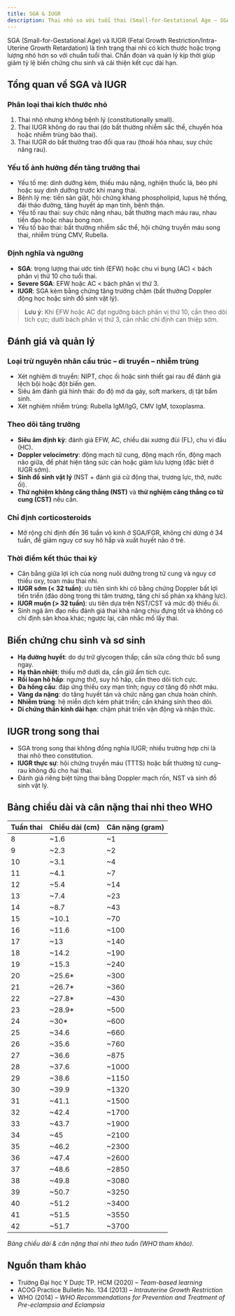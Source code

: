 ```yaml
---
title: SGA & IUGR
description: Thai nhỏ so với tuổi thai (Small-for-Gestational Age – SGA) và thai với tăng trưởng trong tử cung bị giới hạn (Fetal Growth Restriction – FGR hay Intrauterine Growth Restriction – IUGR) là hai tình trạng thường gặp và ảnh hưởng đáng kể đến sức khỏe, phát triển và tiên lượng của thai nhi trước và sau sinh.
---
```


SGA (Small-for-Gestational Age) và IUGR (Fetal Growth Restriction/Intra-Uterine Growth Retardation) là tình trạng thai nhi có kích thước hoặc trọng lượng nhỏ hơn so với chuẩn tuổi thai. Chẩn đoán và quản lý kịp thời giúp giảm tỷ lệ biến chứng chu sinh và cải thiện kết cục dài hạn.

## Tổng quan về SGA và IUGR

### Phân loại thai kích thước nhỏ

1. Thai nhỏ nhưng không bệnh lý (constitutionally small).  
2. Thai IUGR không do rau thai (do bất thường nhiễm sắc thể, chuyển hóa hoặc nhiễm trùng bào thai).  
3. Thai IUGR do bất thường trao đổi qua rau (thoái hóa nhau, suy chức năng rau).  

### Yếu tố ảnh hưởng đến tăng trưởng thai

- Yếu tố mẹ: dinh dưỡng kém, thiếu máu nặng, nghiện thuốc lá, béo phì hoặc suy dinh dưỡng trước khi mang thai.  
- Bệnh lý mẹ: tiền sản giật, hội chứng kháng phospholipid, lupus hệ thống, đái tháo đường, tăng huyết áp mạn tính, bệnh thận.  
- Yếu tố rau thai: suy chức năng nhau, bất thường mạch máu rau, nhau tiền đạo hoặc nhau bong non.  
- Yếu tố bào thai: bất thường nhiễm sắc thể, hội chứng truyền máu song thai, nhiễm trùng CMV, Rubella.  

### Định nghĩa và ngưỡng

- **SGA**: trọng lượng thai ước tính (EFW) hoặc chu vi bụng (AC) < bách phân vị thứ 10 cho tuổi thai.  
- **Severe SGA**: EFW hoặc AC < bách phân vị thứ 3.  
- **IUGR**: SGA kèm bằng chứng tăng trưởng chậm (bất thường Doppler động học hoặc sinh đồ sinh vật lý).  

> **Lưu ý**: Khi EFW hoặc AC đạt ngưỡng bách phân vị thứ 10, cần theo dõi tích cực; dưới bách phân vị thứ 3, cân nhắc chỉ định can thiệp sớm.

## Đánh giá và quản lý

### Loại trừ nguyên nhân cấu trúc – di truyền – nhiễm trùng

- Xét nghiệm di truyền: NIPT, chọc ối hoặc sinh thiết gai rau để đánh giá lệch bội hoặc đột biến gen.  
- Siêu âm đánh giá hình thái: đo độ mờ da gáy, soft markers, dị tật bẩm sinh.  
- Xét nghiệm nhiễm trùng: Rubella IgM/IgG, CMV IgM, toxoplasma.  

### Theo dõi tăng trưởng

- **Siêu âm định kỳ**: đánh giá EFW, AC, chiều dài xương đùi (FL), chu vi đầu (HC).  
- **Doppler velocimetry**: động mạch tử cung, động mạch rốn, động mạch não giữa, để phát hiện tăng sức cản hoặc giảm lưu lượng (đặc biệt ở IUGR sớm).  
- **Sinh đồ sinh vật lý** (NST + đánh giá cử động thai, trương lực, thở, nước ối).  
- **Thử nghiệm không căng thẳng (NST)** và **thử nghiệm căng thẳng co tử cung (CST)** nếu cần.  

### Chỉ định corticosteroids

- Mở rộng chỉ định đến 36 tuần vô kinh ở SGA/FGR, không chỉ dừng ở 34 tuần, để giảm nguy cơ suy hô hấp và xuất huyết não ở trẻ.  

### Thời điểm kết thúc thai kỳ

- Cân bằng giữa lợi ích của nong nuôi dưỡng trong tử cung và nguy cơ thiếu oxy, toan máu thai nhi.  
- **IUGR sớm (< 32 tuần)**: ưu tiên sinh khi có bằng chứng Doppler bất lợi tiến triển (đảo dòng trong thì tâm trương, tăng chỉ số phản xạ kháng lực).  
- **IUGR muộn (> 32 tuần)**: ưu tiên dựa trên NST/CST và mức độ thiểu ối.  
- Sinh ngả âm đạo nếu đánh giá thai khả năng chịu đựng tốt và không có chỉ định sản khoa khác; ngược lại, cân nhắc mổ lấy thai.  

## Biến chứng chu sinh và sơ sinh

- **Hạ đường huyết**: do dự trữ glycogen thấp; cần sữa công thức bổ sung ngay.  
- **Hạ thân nhiệt**: thiếu mỡ dưới da, cần giữ ấm tích cực.  
- **Rối loạn hô hấp**: ngưng thở, suy hô hấp, cần theo dõi tích cực.  
- **Đa hồng cầu**: đáp ứng thiếu oxy mạn tính; nguy cơ tăng độ nhớt máu.  
- **Vàng da nặng**: do tăng huyết tán và chức năng gan chưa hoàn chỉnh.  
- **Nhiễm trùng**: hệ miễn dịch kém phát triển; cần kháng sinh theo dõi.  
- **Di chứng thần kinh dài hạn**: chậm phát triển vận động và nhận thức.

## IUGR trong song thai

- SGA trong song thai không đồng nghĩa IUGR; nhiều trường hợp chỉ là thai nhỏ theo constitution.  
- **IUGR thực sự**: hội chứng truyền máu (TTTS) hoặc bất thường tử cung–rau không đủ cho hai thai.  
- Đánh giá riêng biệt từng thai bằng Doppler mạch rốn, NST và sinh đồ sinh vật lý.  

## Bảng chiều dài và cân nặng thai nhi theo WHO  

| Tuần thai | Chiều dài (cm) | Cân nặng (gram) |
| --------- | -------------- | --------------- |
| 8         | \~1.6          | \~1             |
| 9         | \~2.3          | \~2             |
| 10        | \~3.1          | \~4             |
| 11        | \~4.1          | \~7             |
| 12        | \~5.4          | \~14            |
| 13        | \~7.4          | \~23            |
| 14        | \~8.7          | \~43            |
| 15        | \~10.1         | \~70            |
| 16        | \~11.6         | \~100           |
| 17        | \~13           | \~140           |
| 18        | \~14.2         | \~190           |
| 19        | \~15.3         | \~240           |
| 20        | \~25.6\*       | \~300           |
| 21        | \~26.7\*       | \~360           |
| 22        | \~27.8\*       | \~430           |
| 23        | \~28.9\*       | \~500           |
| 24        | \~30\*         | \~600           |
| 25        | \~34.6         | \~660           |
| 26        | \~35.6         | \~760           |
| 27        | \~36.6         | \~875           |
| 28        | \~37.6         | \~1000          |
| 29        | \~38.6         | \~1150          |
| 30        | \~39.9         | \~1320          |
| 31        | \~41.1         | \~1500          |
| 32        | \~42.4         | \~1700          |
| 33        | \~43.7         | \~1900          |
| 34        | \~45           | \~2100          |
| 35        | \~46.2         | \~2300          |
| 36        | \~47.4         | \~2600          |
| 37        | \~48.6         | \~2850          |
| 38        | \~49.8         | \~3080          |
| 39        | \~50.7         | \~3250          |
| 40        | \~51.2         | \~3400          |
| 41        | \~51.5         | \~3550          |
| 42        | \~51.7         | \~3700          |


_Bảng chiều dài & cân nặng thai nhi theo tuần (WHO tham khảo)._

## Nguồn tham khảo

- Trường Đại học Y Dược TP. HCM (2020) – _Team-based learning_  
- ACOG Practice Bulletin No. 134 (2013) – _Intrauterine Growth Restriction_  
- WHO (2014) – _WHO Recommendations for Prevention and Treatment of Pre-eclampsia and Eclampsia_  
